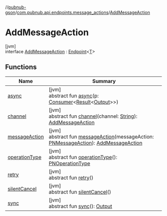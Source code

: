 //[pubnub-gson](../../../index.md)/[com.pubnub.api.endpoints.message_actions](../index.md)/[AddMessageAction](index.md)

# AddMessageAction

[jvm]\
interface [AddMessageAction](index.md) : [Endpoint](../../com.pubnub.api.endpoints/-endpoint/index.md)&lt;[T](../../com.pubnub.api.endpoints/-endpoint/index.md)&gt;

## Functions

| Name | Summary |
|---|---|
| [async](../../com.pubnub.api.endpoints.files/-download-file/index.md#1418965989%2FFunctions%2F-395131529) | [jvm]<br>abstract fun [async](../../com.pubnub.api.endpoints.files/-download-file/index.md#1418965989%2FFunctions%2F-395131529)(p: [Consumer](https://docs.oracle.com/javase/8/docs/api/java/util/function/Consumer.html)&lt;[Result](../../../../pubnub-gson/com.pubnub.api.v2.callbacks/-result/index.md)&lt;[Output](../../../../pubnub-core/pubnub-core-api/com.pubnub.api.endpoints.remoteaction/-remote-action/index.md)&gt;&gt;) |
| [channel](channel.md) | [jvm]<br>abstract fun [channel](channel.md)(channel: [String](https://docs.oracle.com/javase/8/docs/api/java/lang/String.html)): [AddMessageAction](index.md) |
| [messageAction](message-action.md) | [jvm]<br>abstract fun [messageAction](message-action.md)(messageAction: [PNMessageAction](../../../../pubnub-core/pubnub-core-api/pubnub-core-api/com.pubnub.api.models.consumer.message_actions/-p-n-message-action/index.md)): [AddMessageAction](index.md) |
| [operationType](../../com.pubnub.api.endpoints.files/-download-file/index.md#1414065386%2FFunctions%2F-395131529) | [jvm]<br>abstract fun [operationType](../../com.pubnub.api.endpoints.files/-download-file/index.md#1414065386%2FFunctions%2F-395131529)(): [PNOperationType](../../../../pubnub-core/pubnub-core-api/pubnub-core-api/com.pubnub.api.enums/-p-n-operation-type/index.md) |
| [retry](../../com.pubnub.api.endpoints.files/-download-file/index.md#2020801116%2FFunctions%2F-395131529) | [jvm]<br>abstract fun [retry](../../com.pubnub.api.endpoints.files/-download-file/index.md#2020801116%2FFunctions%2F-395131529)() |
| [silentCancel](../../com.pubnub.api.endpoints.files/-download-file/index.md#-675955969%2FFunctions%2F-395131529) | [jvm]<br>abstract fun [silentCancel](../../com.pubnub.api.endpoints.files/-download-file/index.md#-675955969%2FFunctions%2F-395131529)() |
| [sync](../../com.pubnub.api.endpoints.files/-download-file/index.md#40193115%2FFunctions%2F-395131529) | [jvm]<br>abstract fun [sync](../../com.pubnub.api.endpoints.files/-download-file/index.md#40193115%2FFunctions%2F-395131529)(): [Output](../../../../pubnub-core/pubnub-core-api/com.pubnub.api.endpoints.remoteaction/-remote-action/index.md) |
